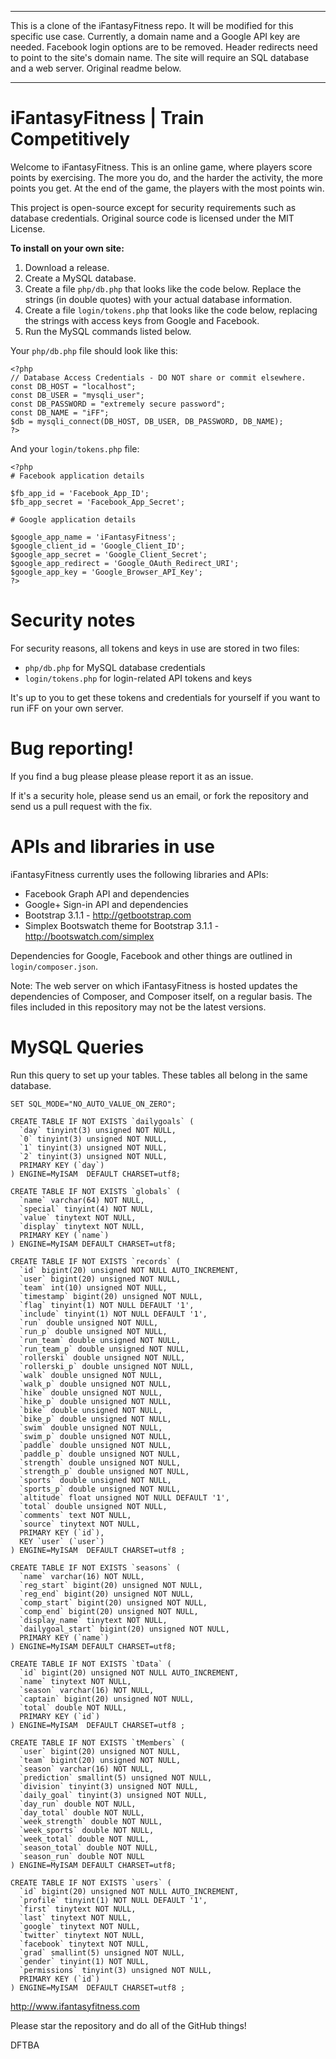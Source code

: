 ***
This is a clone of the iFantasyFitness repo. It will be modified for this specific use case. Currently, a domain name and a Google API key are needed. Facebook login options are to be removed. Header redirects need to point to the site's domain name. The site will require an SQL database and a web server. Original readme below.
***
iFantasyFitness | Train Competitively
===============
Welcome to iFantasyFitness. This is an online game, where players score points by exercising. The more you do, and the harder the activity, the more points you get. At the end of the game, the players with the most points win.

This project is open-source except for security requirements such as database credentials. Original source code is licensed under the MIT License.

**To install on your own site:**

1. Download a release.
2. Create a MySQL database.
3. Create a file `php/db.php` that looks like the code below. Replace the strings (in double quotes) with your actual database information.
4. Create a file `login/tokens.php` that looks like the code below, replacing the strings with access keys from Google and Facebook.
5. Run the MySQL commands listed below.

Your `php/db.php` file should look like this:

	<?php
    // Database Access Credentials - DO NOT share or commit elsewhere.
    const DB_HOST = "localhost";
    const DB_USER = "mysqli_user";
    const DB_PASSWORD = "extremely secure password";
    const DB_NAME = "iFF";
    $db = mysqli_connect(DB_HOST, DB_USER, DB_PASSWORD, DB_NAME);
    ?>

And your `login/tokens.php` file:

	<?php
	# Facebook application details
	
	$fb_app_id = 'Facebook_App_ID';
	$fb_app_secret = 'Facebook_App_Secret';
	
	# Google application details
	
	$google_app_name = 'iFantasyFitness';
	$google_client_id = 'Google_Client_ID';
	$google_app_secret = 'Google_Client_Secret';
	$google_app_redirect = 'Google_OAuth_Redirect_URI';
	$google_app_key = 'Google_Browser_API_Key';
	?>

Security notes
==============
For security reasons, all tokens and keys in use are stored in two files:

- `php/db.php` for MySQL database credentials
- `login/tokens.php` for login-related API tokens and keys

It's up to you to get these tokens and credentials for yourself if you want to run iFF on your own server.

Bug reporting!
==============
If you find a bug please please please report it as an issue.

If it's a security hole, please send us an email, or fork the repository and send us a pull request with the fix.

APIs and libraries in use
=========================
iFantasyFitness currently uses the following libraries and APIs:

- Facebook Graph API and dependencies
- Google+ Sign-in API and dependencies
- Bootstrap 3.1.1 - http://getbootstrap.com
- Simplex Bootswatch theme for Bootstrap 3.1.1 - http://bootswatch.com/simplex 

Dependencies for Google, Facebook and other things are outlined in `login/composer.json`.

Note: The web server on which iFantasyFitness is hosted updates the dependencies of Composer, and Composer itself, on a regular basis. The files included in this repository may not be the latest versions.

MySQL Queries
=============
Run this query to set up your tables. These tables all belong in the same database.

	SET SQL_MODE="NO_AUTO_VALUE_ON_ZERO";
	
	CREATE TABLE IF NOT EXISTS `dailygoals` (
	  `day` tinyint(3) unsigned NOT NULL,
	  `0` tinyint(3) unsigned NOT NULL,
	  `1` tinyint(3) unsigned NOT NULL,
	  `2` tinyint(3) unsigned NOT NULL,
	  PRIMARY KEY (`day`)
	) ENGINE=MyISAM  DEFAULT CHARSET=utf8;
	
	CREATE TABLE IF NOT EXISTS `globals` (
	  `name` varchar(64) NOT NULL,
	  `special` tinyint(4) NOT NULL,
	  `value` tinytext NOT NULL,
	  `display` tinytext NOT NULL,
	  PRIMARY KEY (`name`)
	) ENGINE=MyISAM DEFAULT CHARSET=utf8;
	
	CREATE TABLE IF NOT EXISTS `records` (
	  `id` bigint(20) unsigned NOT NULL AUTO_INCREMENT,
	  `user` bigint(20) unsigned NOT NULL,
	  `team` int(10) unsigned NOT NULL,
	  `timestamp` bigint(20) unsigned NOT NULL,
	  `flag` tinyint(1) NOT NULL DEFAULT '1',
	  `include` tinyint(1) NOT NULL DEFAULT '1',
	  `run` double unsigned NOT NULL,
	  `run_p` double unsigned NOT NULL,
	  `run_team` double unsigned NOT NULL,
	  `run_team_p` double unsigned NOT NULL,
	  `rollerski` double unsigned NOT NULL,
	  `rollerski_p` double unsigned NOT NULL,
	  `walk` double unsigned NOT NULL,
	  `walk_p` double unsigned NOT NULL,
	  `hike` double unsigned NOT NULL,
	  `hike_p` double unsigned NOT NULL,
	  `bike` double unsigned NOT NULL,
	  `bike_p` double unsigned NOT NULL,
	  `swim` double unsigned NOT NULL,
	  `swim_p` double unsigned NOT NULL,
	  `paddle` double unsigned NOT NULL,
	  `paddle_p` double unsigned NOT NULL,
	  `strength` double unsigned NOT NULL,
	  `strength_p` double unsigned NOT NULL,
	  `sports` double unsigned NOT NULL,
	  `sports_p` double unsigned NOT NULL,
	  `altitude` float unsigned NOT NULL DEFAULT '1',
	  `total` double unsigned NOT NULL,
	  `comments` text NOT NULL,
	  `source` tinytext NOT NULL,
	  PRIMARY KEY (`id`),
	  KEY `user` (`user`)
	) ENGINE=MyISAM  DEFAULT CHARSET=utf8 ;
	
	CREATE TABLE IF NOT EXISTS `seasons` (
	  `name` varchar(16) NOT NULL,
	  `reg_start` bigint(20) unsigned NOT NULL,
	  `reg_end` bigint(20) unsigned NOT NULL,
	  `comp_start` bigint(20) unsigned NOT NULL,
	  `comp_end` bigint(20) unsigned NOT NULL,
	  `display_name` tinytext NOT NULL,
	  `dailygoal_start` bigint(20) unsigned NOT NULL,
	  PRIMARY KEY (`name`)
	) ENGINE=MyISAM DEFAULT CHARSET=utf8;
	
	CREATE TABLE IF NOT EXISTS `tData` (
	  `id` bigint(20) unsigned NOT NULL AUTO_INCREMENT,
	  `name` tinytext NOT NULL,
	  `season` varchar(16) NOT NULL,
	  `captain` bigint(20) unsigned NOT NULL,
	  `total` double NOT NULL,
	  PRIMARY KEY (`id`)
	) ENGINE=MyISAM  DEFAULT CHARSET=utf8 ;
	
	CREATE TABLE IF NOT EXISTS `tMembers` (
	  `user` bigint(20) unsigned NOT NULL,
	  `team` bigint(20) unsigned NOT NULL,
	  `season` varchar(16) NOT NULL,
	  `prediction` smallint(5) unsigned NOT NULL,
	  `division` tinyint(3) unsigned NOT NULL,
	  `daily_goal` tinyint(3) unsigned NOT NULL,
	  `day_run` double NOT NULL,
	  `day_total` double NOT NULL,
	  `week_strength` double NOT NULL,
	  `week_sports` double NOT NULL,
	  `week_total` double NOT NULL,
	  `season_total` double NOT NULL,
	  `season_run` double NOT NULL
	) ENGINE=MyISAM DEFAULT CHARSET=utf8;
	
	CREATE TABLE IF NOT EXISTS `users` (
	  `id` bigint(20) unsigned NOT NULL AUTO_INCREMENT,
	  `profile` tinyint(1) NOT NULL DEFAULT '1',
	  `first` tinytext NOT NULL,
	  `last` tinytext NOT NULL,
	  `google` tinytext NOT NULL,
	  `twitter` tinytext NOT NULL,
	  `facebook` tinytext NOT NULL,
	  `grad` smallint(5) unsigned NOT NULL,
	  `gender` tinyint(1) NOT NULL,
	  `permissions` tinyint(3) unsigned NOT NULL,
	  PRIMARY KEY (`id`)
	) ENGINE=MyISAM  DEFAULT CHARSET=utf8 ;

http://www.ifantasyfitness.com

Please star the repository and do all of the GitHub things!

DFTBA